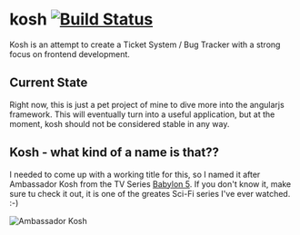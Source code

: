 kosh [![Build Status](https://travis-ci.org/kaesetoast/kosh.svg)](https://travis-ci.org/kaesetoast/kosh)
====

Kosh is an attempt to create a Ticket System / Bug Tracker with a strong focus on frontend development.

## Current State
Right now, this is just a pet project of mine to dive more into the angularjs framework. This will eventually turn into a useful application, but at the moment, kosh should not be considered stable in any way.

## Kosh - what kind of a name is that??
I needed to come up with a working title for this, so I named it after Ambassador Kosh from the TV Series [Babylon 5](http://en.wikipedia.org/wiki/Babylon_5). If you don't know it, make sure tu check it out, it is one of the greates Sci-Fi series I've ever watched. :-)

![Ambassador Kosh](http://img2.wikia.nocookie.net/__cb20061003194213/babylon5/images/3/3d/Koshlight.jpg)

